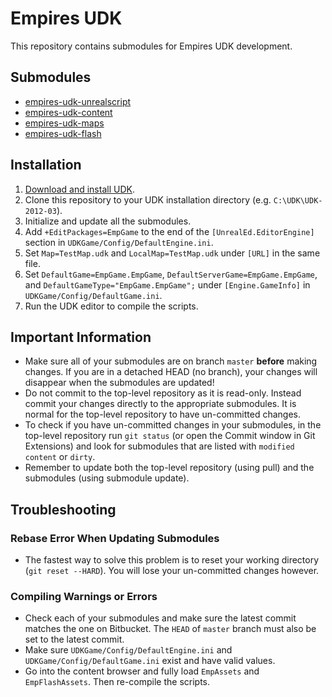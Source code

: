 # Empires UDK

This repository contains submodules for Empires UDK development.

## Submodules

* [empires-udk-unrealscript](https://bitbucket.org/jephir/empires-udk-unrealscript)
* [empires-udk-content](https://bitbucket.org/jephir/empires-udk-content)
* [empires-udk-maps](https://bitbucket.org/jephir/empires-udk-maps)
* [empires-udk-flash](https://bitbucket.org/jephir/empires-udk-flash)

## Installation

1. [Download and install UDK](http://udk.com/download).
2. Clone this repository to your UDK installation directory (e.g. `C:\UDK\UDK-2012-03`).
3. Initialize and update all the submodules.
4. Add `+EditPackages=EmpGame` to the end of the `[UnrealEd.EditorEngine]` section in `UDKGame/Config/DefaultEngine.ini`.
5. Set `Map=TestMap.udk` and `LocalMap=TestMap.udk` under `[URL]` in the same file.
6. Set `DefaultGame=EmpGame.EmpGame`, `DefaultServerGame=EmpGame.EmpGame`, and `DefaultGameType="EmpGame.EmpGame";` under `[Engine.GameInfo]` in `UDKGame/Config/DefaultGame.ini`.
7. Run the UDK editor to compile the scripts.

## Important Information

* Make sure all of your submodules are on branch `master` **before** making changes. If you are in a detached HEAD (no branch), your changes will disappear when the submodules are updated!
* Do not commit to the top-level repository as it is read-only. Instead commit your changes directly to the appropriate submodules. It is normal for the top-level repository to have un-committed changes.
* To check if you have un-committed changes in your submodules, in the top-level repository run `git status` (or open the Commit window in Git Extensions) and look for submodules that are listed with `modified content` or `dirty`.
* Remember to update both the top-level repository (using pull) and the submodules (using submodule update).

## Troubleshooting

### Rebase Error When Updating Submodules

* The fastest way to solve this problem is to reset your working directory (`git reset --HARD`). You will lose your un-committed changes however.

### Compiling Warnings or Errors

* Check each of your submodules and make sure the latest commit matches the one on Bitbucket. The `HEAD` of `master` branch must also be set to the latest commit.
* Make sure `UDKGame/Config/DefaultEngine.ini` and `UDKGame/Config/DefaultGame.ini` exist and have valid values.
* Go into the content browser and fully load `EmpAssets` and `EmpFlashAssets`. Then re-compile the scripts.